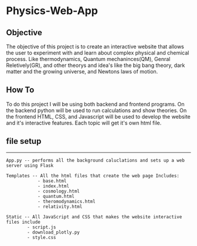 # Physics-Web-App

## Objective 

The objective of this project is to create an interactive website that allows the user to experiment with and learn about complex physical and chemical process. Like thermodynamics, Quantum mechaninces(QM), Genral Reletively(GR), and other theorys and idea's like the big bang theory, dark matter and the growing universe, and Newtons laws of motion. 


## How To 

To do this project I will be using both backend and frontend programs. On the backend python will be used to run calculations and show theories. On the frontend HTML, CSS, and Javascript will be used to develop the website and it's interactive features. Each topic will get it's own html file. 

## file setup 

----- 
    App.py -- performs all the background caluclations and sets up a web server using Flask 

    Templates -- All the html files that create the web page Includes:
                - base.html
                - index.html
                - cosmology.html
                - quantum.html
                - theromodynamics.html
                - relativity.html

    Static -- All JavaScript and CSS that makes the website interactive files include 
            - script.js
            - download_plotly.py
            - style.css

            